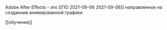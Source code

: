 Adobe After Effects - это [[ПО 2021-09-06 2021-09-06]] направленное на созданние анимированной графики

[[обучение]]